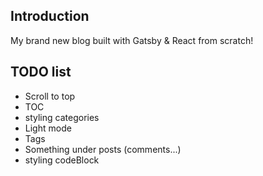 ## Introduction

My brand new blog built with Gatsby & React from scratch!

## TODO list

-   Scroll to top
-   TOC
-   styling categories
-   Light mode
-   Tags
-   Something under posts (comments...)
-   styling codeBlock
